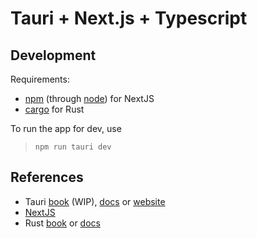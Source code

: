# Tauri + Next.js + Typescript

## Development
Requirements:
- [npm](https://www.npmjs.com/) (through [node](https://nodejs.org/en/download/)) for NextJS
- [cargo](rustup.rs) for Rust

To run the app for dev, use
> `npm run tauri dev`

## References
- Tauri [book](https://jonaskruckenberg.github.io/tauri-docs-wip/introduction.html) (WIP), [docs](https://docs.rs/tauri/latest) or [website](https://tauri.app/)
- [NextJS](https://nextjs.org/)
- Rust [book](https://doc.rust-lang.org/book/) or [docs](https://docs.rs)